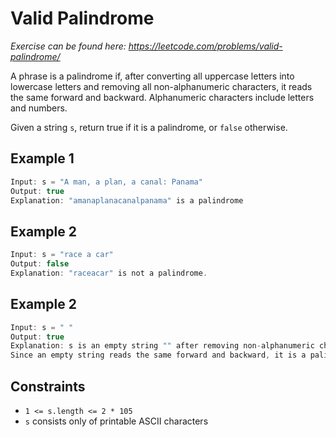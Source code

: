 # Valid Palindrome

_Exercise can be found here: <https://leetcode.com/problems/valid-palindrome/>_

A phrase is a palindrome if, after converting all uppercase letters into lowercase letters and removing all non-alphanumeric characters, it reads the same forward and backward. Alphanumeric characters include letters and numbers.

Given a string `s`, return true if it is a palindrome, or `false` otherwise.

## Example 1

```javascript
Input: s = "A man, a plan, a canal: Panama"
Output: true
Explanation: "amanaplanacanalpanama" is a palindrome
```

## Example 2

```javascript
Input: s = "race a car"
Output: false
Explanation: "raceacar" is not a palindrome.
```

## Example 2

```javascript
Input: s = " "
Output: true
Explanation: s is an empty string "" after removing non-alphanumeric characters.
Since an empty string reads the same forward and backward, it is a palindrome.
```

## Constraints

- `1 <= s.length <= 2 * 105`
- `s` consists only of printable ASCII characters
